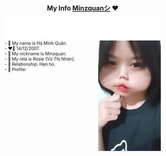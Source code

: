 <div align="center">
<h2>My Info <a href="www.facebook.com/minzquan">Minzquanシ</a> ❤</h1>
<img src="./info.svg"/>
</div>
<div>
<img align="right" boder-box="0" src="./love.jpg" width="40%" height="auto"/>
-   🌸 My name is Hà Minh Quân.</br>
-   ❤️‍🔥 14/12/2007.</br> 
-   💬 My nickname is Minzquan.</br> 
-   💬 My rela is Rosie (Vũ Thị Nhàn).</br> 
-   💓 Relationship: Hẹn hò.</br> 
-   🌹 Profile: 
</div>
